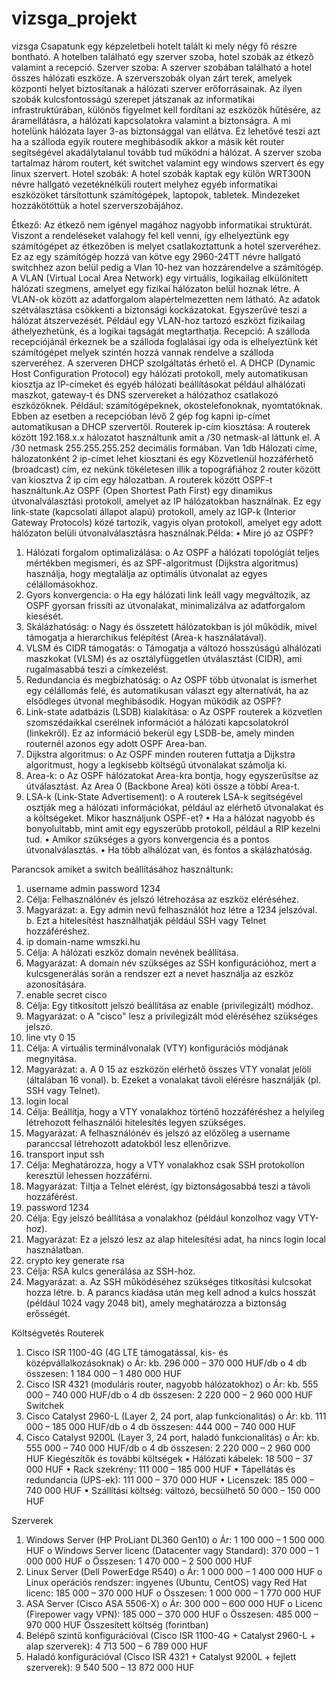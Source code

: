 # vizsga_projekt
vizsga
Csapatunk egy képzeletbeli hotelt talált ki mely négy fő részre bontható. A hotelben található egy szerver szoba, hotel szobák az étkező valamint a recepció.
Szerver szoba:
A szerver szobában található a hotel összes hálózati eszköze. A szerverszobák olyan zárt terek, amelyek központi helyet biztosítanak a hálózati szerver erőforrásainak. Az ilyen szobák kulcsfontosságú szerepet játszanak az informatikai infrastruktúrában, különös figyelmet kell fordítani az eszközök hűtésére, az áramellátásra, a hálózati kapcsolatokra valamint a biztonságra. A mi hotelünk hálózata layer 3-as biztonsággal van ellátva. Ez lehetővé teszi azt ha a szálloda egyik routere meghibásodik akkor a másik két router segítségével akadálytalanul tovább tud működni a hálózat. A szerver szoba tartalmaz három routert, két switchet valamint egy windows szervert és egy linux szervert. 
Hotel szobák:
A hotel szobák kaptak egy külön WRT300N névre hallgató vezetéknélküli routert melyhez egyéb informatikai eszközöket társítottunk számítógépek, laptopok, tabletek. Mindezeket hozzákötöttük a hotel szerverszobájához.


Étkező:
Az étkező nem igényel magához nagyobb informatikai struktúrát. Viszont a rendeléseket valahogy fel kell venni, így elhelyeztünk egy számítógépet az étkezőben is melyet csatlakoztattunk a hotel szerveréhez. Ez az egy számítógép hozzá van kötve egy 2960-24TT névre hallgató switchhez azon belül pedig a Vlan 10-hez van hozzárendelve a számítógép. A VLAN (Virtual Local Area Network) egy virtuális, logikailag elkülönített hálózati szegmens, amelyet egy fizikai hálózaton belül hoznak létre. A VLAN-ok között az adatforgalom alapértelmezetten nem látható. Az adatok szétválasztása csökkenti a biztonsági kockázatokat. Egyszerűvé teszi a hálózat átszervezését. Például egy VLAN-hoz tartozó eszközt fizikailag áthelyezhetünk, és a logikai tagságát megtarthatja.
Recepció:
A szálloda recepciójánál érkeznek be a szálloda foglalásai így oda is elhelyeztünk két számítógépet melyek szintén hozzá vannak rendelve a szálloda szerveréhez. A szerveren DHCP szolgáltatás érhető el. A DHCP (Dynamic Host Configuration Protocol) egy hálózati protokoll, mely automatikusan kiosztja az IP-címeket és egyéb hálózati beállításokat például alhálózati maszkot, gateway-t és DNS szervereket a hálózathoz csatlakozó eszközöknek. Például: számítógépeknek, okostelefonoknak, nyomtatóknak. Ebben az esetben a recepcióban lévő 2 gép fog kapni ip-címet automatikusan a DHCP szervertől.
Routerek ip-cím kiosztása:
A routerek között 192.168.x.x  hálozatot használtunk amit a /30 netmask-al láttunk el. A /30 netmask 255.255.255.252 decimális formában. Van 1db Hálozati címe, hálozatonként 2 ip-címet lehet kiosztani és egy Közvetlenül hozzáférhető (broadcast) cím, ez nekünk tökéletesen illik a topográfiához 2 router között van kiosztva 2 ip cím egy hálozatban. A routerek között OSPF-t használtunk.Az OSPF (Open Shortest Path First) egy dinamikus útvonalválasztási protokoll, amelyet az IP hálózatokban használnak. Ez egy link-state (kapcsolati állapot alapú) protokoll, amely az IGP-k (Interior Gateway Protocols) közé tartozik, vagyis olyan protokoll, amelyet egy adott hálózaton belüli útvonalválasztásra használnak.Példa:
    • Mire jó az OSPF?
1.	Hálózati forgalom optimalizálása:
o	Az OSPF a hálózati topológiát teljes mértékben megismeri, és az SPF-algoritmust (Dijkstra algoritmus) használja, hogy megtalálja az optimális útvonalat az egyes célállomásokhoz.
2.	Gyors konvergencia:
o	Ha egy hálózati link leáll vagy megváltozik, az OSPF gyorsan frissíti az útvonalakat, minimalizálva az adatforgalom kiesését.
3.	Skálázhatóság:
o	Nagy és összetett hálózatokban is jól működik, mivel támogatja a hierarchikus felépítést (Area-k használatával).
4.	VLSM és CIDR támogatás:
o	Támogatja a változó hosszúságú alhálózati maszkokat (VLSM) és az osztályfüggetlen útválasztást (CIDR), ami rugalmasabbá teszi a címkezelést.
5.	Redundancia és megbízhatóság:
o	Az OSPF több útvonalat is ismerhet egy célállomás felé, és automatikusan választ egy alternatívát, ha az elsődleges útvonal meghibásodik.
Hogyan működik az OSPF?
1.	Link-state adatbázis (LSDB) kialakítása:
o	Az OSPF routerek a közvetlen szomszédaikkal cserélnek információt a hálózati kapcsolatokról (linkekről). Ez az információ bekerül egy LSDB-be, amely minden routernél azonos egy adott OSPF Area-ban.
2.	Dijkstra algoritmus:
o	Az OSPF minden routeren futtatja a Dijkstra algoritmust, hogy a legkisebb költségű útvonalakat számolja ki.
3.	Area-k:
o	Az OSPF hálózatokat Area-kra bontja, hogy egyszerűsítse az útválasztást. Az Area 0 (Backbone Area) köti össze a többi Area-t.
4.	LSA-k (Link-State Advertisement):
o	A routerek LSA-k segítségével osztják meg a hálózati információkat, például az elérhető útvonalakat és a költségeket.
Mikor használjunk OSPF-et?
•	Ha a hálózat nagyobb és bonyolultabb, mint amit egy egyszerűbb protokoll, például a RIP kezelni tud.
•	Amikor szükséges a gyors konvergencia és a pontos útvonalválasztás.
•	Ha több alhálózat van, és fontos a skálázhatóság.


Parancsok amiket a switch beállításához használtunk:
1. username admin password 1234
1.	Célja: Felhasználónév és jelszó létrehozása az eszköz eléréséhez.
2.	Magyarázat:
a.	Egy admin nevű felhasználót hoz létre a 1234 jelszóval.
b.	Ezt a hitelesítést használhatják például SSH vagy Telnet hozzáféréshez.
2. ip domain-name wmszki.hu
1.	Célja: A hálózati eszköz domain nevének beállítása.
2.	Magyarázat: A domain név szükséges az SSH konfigurációhoz, mert a kulcsgenerálás során a rendszer ezt a nevet használja az eszköz azonosítására.
3. enable secret cisco
1.	Célja: Egy titkosított jelszó beállítása az enable (privilegizált) módhoz.
2.	Magyarázat:
o	A "cisco" lesz a privilegizált mód eléréséhez szükséges jelszó.
4. line vty 0 15
1.	Célja: A virtuális terminálvonalak (VTY) konfigurációs módjának megnyitása.
2.	Magyarázat:
a.	A 0 15 az eszközön elérhető összes VTY vonalat jelöli (általában 16 vonal).
b.	Ezeket a vonalakat távoli elérésre használják (pl. SSH vagy Telnet).
5. login local
1.	Célja: Beállítja, hogy a VTY vonalakhoz történő hozzáféréshez a helyileg létrehozott felhasználói hitelesítés legyen szükséges.
2.	Magyarázat: A felhasználónév és jelszó az előzőleg a username paranccsal létrehozott adatokból lesz ellenőrizve.
6. transport input ssh
1.	Célja: Meghatározza, hogy a VTY vonalakhoz csak SSH protokollon keresztül lehessen hozzáférni.
2.	Magyarázat: Tiltja a Telnet elérést, így biztonságosabbá teszi a távoli hozzáférést.
7. password 1234
1.	Célja: Egy jelszó beállítása a vonalakhoz (például konzolhoz vagy VTY-hoz).
2.	Magyarázat: Ez a jelszó lesz az alap hitelesítési adat, ha nincs login local használatban.
8. crypto key generate rsa
1.	Célja: RSA kulcs generálása az SSH-hoz.
2.	Magyarázat:
a.	Az SSH működéséhez szükséges titkosítási kulcsokat hozza létre.
b.	A parancs kiadása után meg kell adnod a kulcs hosszát (például 1024 vagy 2048 bit), amely meghatározza a biztonság erősségét.

Költségvetés
Routerek
1.	Cisco ISR 1100-4G (4G LTE támogatással, kis- és középvállalkozásoknak)
o	Ár: kb. 296 000 – 370 000 HUF/db
o	4 db összesen: 1 184 000 – 1 480 000 HUF
2.	Cisco ISR 4321 (moduláris router, nagyobb hálózatokhoz)
o	Ár: kb. 555 000 – 740 000 HUF/db
o	4 db összesen: 2 220 000 – 2 960 000 HUF
Switchek
1.	Cisco Catalyst 2960-L (Layer 2, 24 port, alap funkcionalitás)
o	Ár: kb. 111 000 – 185 000 HUF/db
o	4 db összesen: 444 000 – 740 000 HUF
2.	Cisco Catalyst 9200L (Layer 3, 24 port, haladó funkcionalitás)
o	Ár: kb. 555 000 – 740 000 HUF/db
o	4 db összesen: 2 220 000 – 2 960 000 HUF
Kiegészítők és további költségek
•	Hálózati kábelek: 18 500 – 37 000 HUF
•	Rack szekrény: 111 000 – 185 000 HUF
•	Tápellátás és redundancia (UPS-ek): 111 000 – 370 000 HUF
•	Licenszek: 185 000 – 740 000 HUF
•	Szállítási költség: változó, becsülhető 50 000 – 150 000 HUF




Szerverek
1.	Windows Server (HP ProLiant DL360 Gen10)
o	Ár: 1 100 000 – 1 500 000 HUF
o	Windows Server licenc (Datacenter vagy Standard): 370 000 – 1 000 000 HUF
o	Összesen: 1 470 000 – 2 500 000 HUF
2.	Linux Server (Dell PowerEdge R540)
o	Ár: 1 000 000 – 1 400 000 HUF
o	Linux operációs rendszer: ingyenes (Ubuntu, CentOS) vagy Red Hat licenc: 185 000 – 370 000 HUF
o	Összesen: 1 000 000 – 1 770 000 HUF
3.	ASA Server (Cisco ASA 5506-X)
o	Ár: 300 000 – 600 000 HUF
o	Licenc (Firepower vagy VPN): 185 000 – 370 000 HUF
o	Összesen: 485 000 – 970 000 HUF
Összesített költség (forintban)
1.	Belépő szintű konfigurációval (Cisco ISR 1100-4G + Catalyst 2960-L + alap szerverek):
4 713 500 – 6 789 000 HUF
2.	Haladó konfigurációval (Cisco ISR 4321 + Catalyst 9200L + fejlett szerverek):
9 540 500 – 13 872 000 HUF


